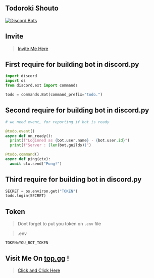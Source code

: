 ## Todoroki Shouto
[![Discord Bots](https://top.gg/api/widget/714330708365148190.svg)](https://top.gg/bot/714330708365148190)

## Invite
> [Invite Me Here](https://discord.com/api/oauth2/authorize?client_id=714330708365148190&permissions=8&scope=bot)

## First require for building bot in discord.py
``` python
import discord
import os
from discord.ext import commands

todo = commands.Bot(command_prefix="todo.")
```

## Second require for building bot in discord.py
``` python
# we need event, for reporting if bot is ready

@todo.event()
async def on_ready():
  print(f"Loginned as {bot.user.name} - {bot.user.id}")
  print(f"Server : {len(bot.guilds)}")

@todo.command()
async def ping(ctx):
  await ctx.send("Pong!")
```

## Third require for building bot in discord.py

``` python
SECRET = os.environ.get("TOKEN")
todo.login(SECRET)
```

## Token
> Dont forget to put you token on `.env` file

> .env
``` env
TOKEN=YOU_BOT_TOKEN
```
 ## Visit Me On [top.gg](https://top.gg) !
> [Click and Click Here](https://top.gg/bot/714330708365148190)
